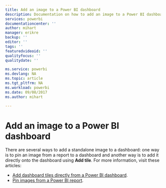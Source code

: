 ```yaml
---
title: Add an image to a Power BI dashboard
description: Documentation on how to add an image to a Power BI dashboard.
services: powerbi
documentationcenter: ''
author: mihart
manager: erikre
backup: ''
editor: ''
tags: ''
featuredvideoid: ''
qualityfocus: ''
qualitydate: ''

ms.service: powerbi
ms.devlang: NA
ms.topic: article
ms.tgt_pltfrm: NA
ms.workload: powerbi
ms.date: 09/08/2017
ms.author: mihart

---
```

# Add an image to a Power BI dashboard
There are several ways to add a standalone image to a dashboard: one way is to pin an image from a report to a dashboard and another way is to add it directly onto the dashboard using **Add tile**.  For more information, visit these articles:

* [Add dashboard tiles directly from a Power BI dashboard](powerbi-service-add-a-widget-to-a-dashboard.md).
* [Pin images from a Power BI report](powerbi-service-pin-a-tile-to-a-dashboard-from-a-report.md).

